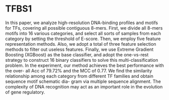 # TFBS1
In this paper, we analyze high-resolution DNA-binding profiles and motifs for TFs, covering all possible contiguous 8-mers. First, we divide all 8-mers motifs into 16 various categories, and select all sorts of samples from each category by setting the threshold of E-score. Then, we employ five feature representation methods. Also, we adopt a total of three feature selection methods to filter out useless features. Finally, we use Extreme Gradient Boosting (XGBoost) as the base classifier, and adopt the one-vs-rest strategy to construct 16 binary classifiers to solve this multi-classification problem. In the experiment, our method achieves the best performance with the over- all Acc of 79.72% and the MCC of 0.77. We find the similarity relationship among each category from different TF families and obtain sequence motif schematic dia- gram via multiple sequence alignment. The complexity of DNA recognition may act as an important role in the evolution of gene regulatory.




